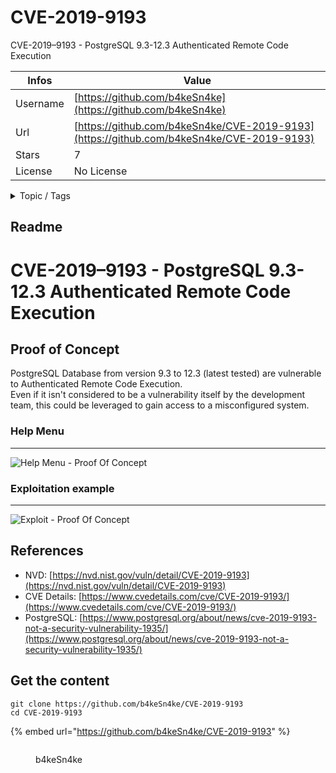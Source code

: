 # CVE-2019-9193

CVE-2019–9193 - PostgreSQL 9.3-12.3 Authenticated Remote Code Execution

| Infos    | Value                                                              |
| -------- | -------------------------------------------------------------------|
| Username | [https://github.com/b4keSn4ke](https://github.com/b4keSn4ke) |
| Url      | [https://github.com/b4keSn4ke/CVE-2019-9193](https://github.com/b4keSn4ke/CVE-2019-9193)                                               |
| Stars    | 7                                                          |
| License  | No License                                                        |

<details>

<summary>Topic / Tags</summary>

* exploit* exploitation* exploits* poc* python* rce* remote-code-execution

</details>

## Readme

# CVE-2019–9193 - PostgreSQL 9.3-12.3 Authenticated Remote Code Execution

## Proof of Concept

PostgreSQL Database from version 9.3 to 12.3 (latest tested) are vulnerable to Authenticated Remote Code Execution.<br>
Even if it isn't considered to be a vulnerability itself by the development team, this could be leveraged to gain access to a misconfigured system.

### Help Menu
---
![Help Menu - Proof Of Concept](img/poc-help.png)

### Exploitation example
---
![Exploit - Proof Of Concept](img/poc-example.png)

## References

- NVD: [https://nvd.nist.gov/vuln/detail/CVE-2019-9193](https://nvd.nist.gov/vuln/detail/CVE-2019-9193)
- CVE Details: [https://www.cvedetails.com/cve/CVE-2019-9193/](https://www.cvedetails.com/cve/CVE-2019-9193/)
- PostgreSQL: [https://www.postgresql.org/about/news/cve-2019-9193-not-a-security-vulnerability-1935/](https://www.postgresql.org/about/news/cve-2019-9193-not-a-security-vulnerability-1935/)



## Get the content

```
git clone https://github.com/b4keSn4ke/CVE-2019-9193
cd CVE-2019-9193
```

{% embed url="https://github.com/b4keSn4ke/CVE-2019-9193" %}

<figure><img src="https://avatars.githubusercontent.com/u/44183775?v=4" alt=""><figcaption><p>b4keSn4ke</p></figcaption></figure>
